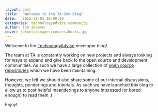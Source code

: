 ```yaml
---
layout: post
title:  "Welcome to the TA Dev Blog"
date:   2015-11-01 10:00:00
categories: technologyadvice community
author: tom.shawver
cover: /assets/images/covers/books.jpg
---
```


Welcome to the [TechnologyAdvice](http://www.technologyadvice.com) developer blog!

The team at TA is constantly working on new projects and always looking for ways to expand and give back to the open source and development communities. As such we have a large collection of [open source repositories](https://github.com/TechnologyAdvice/) which we have been maintaining.

However, we felt we should also share some of our internal discussions, thoughts, ponderings and tutorials. As such we have launched this blog to allow us to post helpful meanderings to anyone interested (or bored enough) to read them :)

Enjoy!